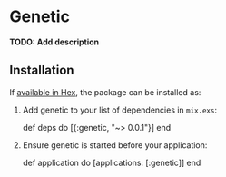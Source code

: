# Genetic

**TODO: Add description**

## Installation

If [available in Hex](https://hex.pm/docs/publish), the package can be installed as:

  1. Add genetic to your list of dependencies in `mix.exs`:

        def deps do
          [{:genetic, "~> 0.0.1"}]
        end

  2. Ensure genetic is started before your application:

        def application do
          [applications: [:genetic]]
        end

